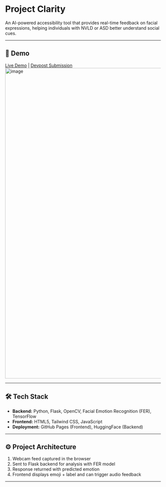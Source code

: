 # Project Clarity

An AI-powered accessibility tool that provides real-time feedback on facial expressions, helping individuals with NVLD or ASD better understand social cues.

---

## 🚀 Demo
[Live Demo](https://samuelyoon29.github.io/Project-Clarity/) | [Devpost Submission](https://devpost.com/software/project-clarity-x8n7ko)  
<img width="1545" height="1006" alt="image" src="https://github.com/user-attachments/assets/0b029441-8686-4eaa-b5f7-a253c87d4e36" />

---

## 🛠 Tech Stack
- **Backend:** Python, Flask, OpenCV, Facial Emotion Recognition (FER), TensorFlow  
- **Frontend:** HTML5, Tailwind CSS, JavaScript  
- **Deployment:** GitHub Pages (Frontend), HuggingFace (Backend)

---

## ⚙️ Project Architecture
1. Webcam feed captured in the browser  
2. Sent to Flask backend for analysis with FER model  
3. Response returned with predicted emotion  
4. Frontend displays emoji + label and can trigger audio feedback  

---
